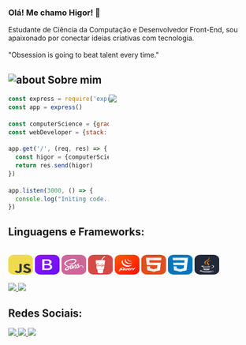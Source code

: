### Olá! Me chamo Higor! 👋

Estudante de Ciência da Computação e Desenvolvedor Front-End, sou apaixonado por conectar ideias criativas com tecnologia.
<br><br>
"Obsession is going to beat talent every time."

## <img width="45" alt="about" src="https://raw.github.com/elizarov/elizarov/master/about.png"> Sobre mim

<img align="right" width="300" src="https://i.pinimg.com/originals/e8/f4/53/e8f453469a3ec97ecd354df465d73913.gif"/>

```javascript
const express = require('express')
const app = express()

const computerScience = {graduation: "Computer Science"}
const webDeveloper = {stack: "Web Developer"}

app.get('/', (req, res) => {
  const higor = {computerScience, webDeveloper}
  return res.send(higor)
})

app.listen(3000, () => {
  console.log("Initing code...")
})
```

## **Linguagens e Frameworks:**  

<div style="display: inline_block"><br>
  <img src="https://github.com/HigorStos/HigorStos/blob/main/GitHubAuxiliaryFiles/JavaScript.svg" width="50" height="40" align="center"/>
  <img src="https://github.com/HigorStos/HigorStos/blob/main/GitHubAuxiliaryFiles/Bootstrap.svg" width="50" height="40" align="center"/>
  <img src="https://github.com/HigorStos/HigorStos/blob/main/GitHubAuxiliaryFiles/Sass.svg" width="50" height="40" align="center"/>
  <img src="https://github.com/HigorStos/HigorStos/blob/main/GitHubAuxiliaryFiles/Gulp.svg" width="50" height="40" align="center"/>
  <img src="https://github.com/HigorStos/HigorStos/blob/main/GitHubAuxiliaryFiles/JQuery.svg" width="50" height="40" align="center"/>
  <img src="https://github.com/HigorStos/HigorStos/blob/main/GitHubAuxiliaryFiles/HTML.svg" width="50" height="40" align="center"/>
  <img src="https://github.com/HigorStos/HigorStos/blob/main/GitHubAuxiliaryFiles/CSS.svg" width="50" height="40" align="center"/>
  <img src="https://github.com/HigorStos/HigorStos/blob/main/GitHubAuxiliaryFiles/Java-Dark.svg" width="50" height="40" align="center"/>
</div><br>

<a href="https://github.com/HigorStos">
  <img height='165em' src="https://github-readme-stats.vercel.app/api?username=HigorStos&show_icons=true&theme=dracula">
  <img height='165em' src="https://github-readme-stats.vercel.app/api/top-langs/?username=HigorStos&layout=compact&langs_count=16&theme=dracula">
</a>

## **Redes Sociais:**

<p align="left">
  <a target="_blank" href="https://www.linkedin.com/in/higorstos/" alt="Linkedin">
    <img src="https://img.shields.io/badge/-LinkedIn-%230077B5?style=for-the-badge&logo=linkedin&logoColor=white" target="_blank">
  </a> 

  <a target="_blank" href="https://www.instagram.com/higorkz7/" alt="Instagram">
    <img src="https://img.shields.io/badge/-Instagram-%23E4405F?style=for-the-badge&logo=instagram&logoColor=white" target="_blank">
  </a>
 
  <a target="_blank" href="mailto:higor.stos@outlook.com" alt="Microsoft Outlook">
    <img src="https://img.shields.io/badge/Microsoft_Outlook-0078D4?style=for-the-badge&logo=microsoft-outlook&logoColor=white"
  </a>
</p>
<br>
